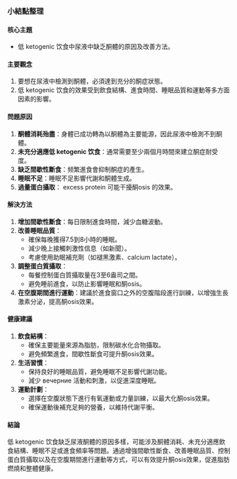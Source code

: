 ### 小結點整理

#### 核心主題  
- 低 ketogenic 饮食中尿液中缺乏酮體的原因及改善方法。

#### 主要觀念  
1. 要想在尿液中檢測到酮體，必須達到充分的酮症狀態。
2. 低 ketogenic 饮食的效果受到飲食結構、進食時間、睡眠品質和運動等多方面因素的影響。

#### 問題原因  
1. **酮體消耗殆盡**：身體已成功轉為以酮體為主要能源，因此尿液中檢測不到酮體。
2. **未充分適應低 ketogenic 饮食**：通常需要至少兩個月時間來建立酮症耐受度。
3. **缺乏間歇性斷食**：频繁進食會抑制酮症的產生。
4. **睡眠不足**：睡眠不足影響代謝和酮體生成。
5. **過量蛋白攝取**： excess protein 可能干擾酮osis 的效果。

#### 解決方法  
1. **增加間歇性斷食**：每日限制進食時間，減少血糖波動。
2. **改善睡眠品質**：
   - 確保每晚獲得7.5到8小時的睡眠。
   - 減少晚上接觸刺激性信息（如新聞）。
   - 考慮使用助眠補充劑（如褪黑激素、calcium lactate）。
3. **調整蛋白質攝取**：
   - 每餐控制蛋白質攝取量在3至6盎司之間。
   - 避免睡前進食，以防止影響睡眠和酮osis。
4. **在空腹期間進行運動**：建議於進食窗口之外的空腹階段進行訓練，以增強生長激素分泌，提高酮osis效果。

#### 健康建議  
1. **飲食結構**：
   - 確保主要能量來源為脂肪，限制碳水化合物攝取。
   - 避免頻繁進食，間歇性斷食可提升酮osis效果。
2. **生活習慣**：
   - 保持良好的睡眠品質，避免睡眠不足影響代謝功能。
   - 減少 вечерние 活動和刺激，以促進深度睡眠。
3. **運動計劃**：
   - 選擇在空腹狀態下進行有氧運動或力量訓練，以最大化酮osis效果。
   - 確保運動後補充足夠的營養，以維持代謝平衡。

#### 結論  
低 ketogenic 饮食缺乏尿液酮體的原因多樣，可能涉及酮體消耗、未充分適應飲食結構、睡眠不足或進食頻率等問題。通過增強間歇性斷食、改善睡眠品質、控制蛋白質攝取以及在空腹期間進行運動等方式，可以有效提升酮osis效果，促進脂肪燃燒和整體健康。